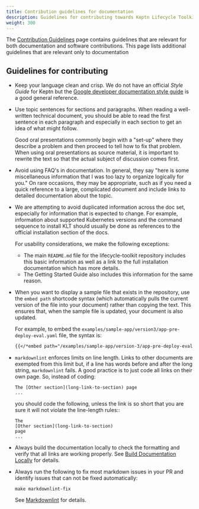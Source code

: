 ```yaml
---
title: Contribution guidelines for documentation
description: Guidelines for contributing towards Keptn Lifecycle Toolkit
weight: 300
---
```


The [Contribution Guidelines](../../general/contrib-guidelines-gen) page
contains guidelines that are relevant
for both documentation and software contributions.
This page lists additional guidelines
that are relevant only to documentation

## Guidelines for contributing

* Keep your language clean and crisp.
  We do not have an official *Style Guide* for Keptn but the
  [Google developer documentation style guide](https://developers.google.com/style)
  is a good general reference.

* Use topic sentences for sections and paragraphs.
  When reading a well-written technical document,
  you should be able to read the first sentence in each paragraph
  and especially in each section to get an idea of what might follow.

  Good oral presentations commonly begin with a "set-up"
  where they describe a problem
  and then proceed to tell how to fix that problem.
  When using oral presentations as source material,
  it is important to rewrite the text
  so that the actual subject of discussion comes first.

* Avoid using FAQ's in documentation.
  In general, they say "here is some miscellaneous information
  that I was too lazy to organize logically for you."
  On rare occasions, they may be appropriate,
  such as if you need a quick reference to a large, complicated document
  and include links to detailed documentation about the topic.

* We are attempting to avoid duplicated information across the doc set,
  especially for information that is expected to change.
  For example, information about supported Kubernetes versions
  and the command sequence to install KLT should usually be done
  as references to the official installation section of the docs.

  For usability considerations, we make the following exceptions:

  * The main `README.md` file for the lifecycle-toolkit repository
    includes this basic information as well as a link
    to the full installation documentation which has more details.
  * The Getting Started Guide also includes this information
    for the same reason.

* When you want to display a sample file that exists in the repository,
  use the `embed path` shortcode syntax
  (which automatically pulls the current version of the file into your document)
  rather than copying the text.
  This ensures that, when the sample file is updated,
  your document is also updated.

  For example, to embed the `examples/sample-app/version3/app-pre-deploy-eval.yaml` file,
  the syntax is:

  ```md
  {{</*embed path="/examples/sample-app/version-3/app-pre-deploy-eval.yaml"*/>}}

  ```

* `markdownlint` enforces limits on line length.
  Links to other documents are exempted from this limit
  but, if a line has words before and after the long string,
  `markdownlint` fails.
  A good practice is to just code all links on their own page.
  So, instead of coding:

  ```shell
  The [Other section](long-link-to-section) page
  ...
  ```

  you should code the following,
  unless the link is so short
  that you are sure it will not violate the line-length rules::

  ```shell
  The
  [Other section](long-link-to-section)
  page
  ...
  ```

* Always build the documentation locally to check the formatting
  and verify that all links are working properly.
  See [Build Documentation Locally](../local-building)
  for details.

* Always run the following to fix most markdown issues in your PR
  and identify issues that can not be fixed automatically:

  ```shell
  make markdownlint-fix
  ```

  See [Markdownlint](../linter-requirements/#markdownlint)
  for details.
